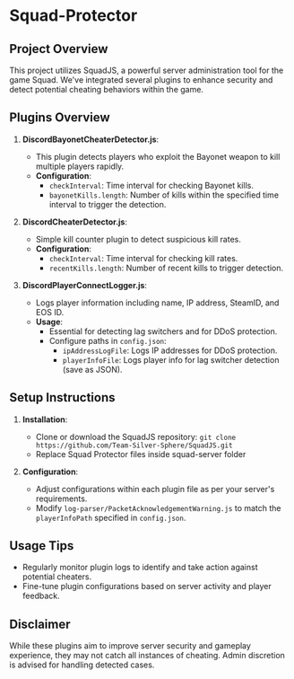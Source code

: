 # Squad-Protector


## Project Overview

This project utilizes SquadJS, a powerful server administration tool for the game Squad. We've integrated several plugins to enhance security and detect potential cheating behaviors within the game.

## Plugins Overview

1. **DiscordBayonetCheaterDetector.js**:
   - This plugin detects players who exploit the Bayonet weapon to kill multiple players rapidly.
   - **Configuration**:
     - `checkInterval`: Time interval for checking Bayonet kills.
     - `bayonetKills.length`: Number of kills within the specified time interval to trigger the detection.

2. **DiscordCheaterDetector.js**:
   - Simple kill counter plugin to detect suspicious kill rates.
   - **Configuration**:
     - `checkInterval`: Time interval for checking kill rates.
     - `recentKills.length`: Number of recent kills to trigger detection.

3. **DiscordPlayerConnectLogger.js**:
   - Logs player information including name, IP address, SteamID, and EOS ID.
   - **Usage**:
     - Essential for detecting lag switchers and for DDoS protection.
     - Configure paths in `config.json`:
       - `ipAddressLogFile`: Logs IP addresses for DDoS protection.
       - `playerInfoFile`: Logs player info for lag switcher detection (save as JSON).

## Setup Instructions

1. **Installation**:
   - Clone or download the SquadJS repository: `git clone https://github.com/Team-Silver-Sphere/SquadJS.git`
   - Replace Squad Protector files inside squad-server folder


2. **Configuration**:
   - Adjust configurations within each plugin file as per your server's requirements.
   - Modify `log-parser/PacketAcknowledgementWarning.js` to match the `playerInfoPath` specified in `config.json`.


## Usage Tips

- Regularly monitor plugin logs to identify and take action against potential cheaters.
- Fine-tune plugin configurations based on server activity and player feedback.


## Disclaimer

While these plugins aim to improve server security and gameplay experience, they may not catch all instances of cheating. Admin discretion is advised for handling detected cases.

